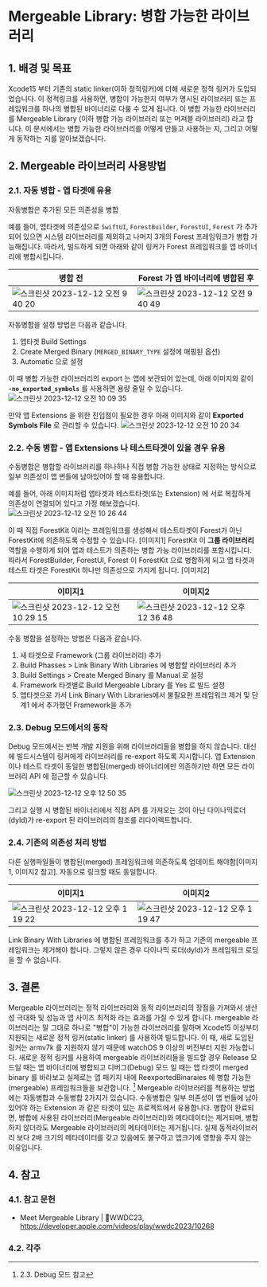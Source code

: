 # Mergeable Library: 병합 가능한 라이브러리

## 1. 배경 및 목표

Xcode15 부터 기존의 static linker(이하 정적링커)에 더해 새로운 정적 링커가 도입되었습니다. 
이 정적링크를 사용하면, 병합이 가능한지 여부가 명시된 라이브러리 또는 프레임워크를 하나의 병합된 바이너리로 다룰 수 있게 됩니다.
이 병합 가능한 라이브러리를 Mergeable Library (이하 병합 가능 라이브러리 또는 머져블 라이브러리) 라고 합니다.
이 문서에서는 병합 가능한 라이브러리를 어떻게 만들고 사용하는 지, 그리고 어떻게 동작하는 지를 알아보겠습니다.

## 2. Mergeable 라이브러리 사용방법

### 2.1. 자동 병합 - 앱 타겟에 유용
자동병합은 추가된 모든 의존성을 병합

예를 들어, 
앱타겟에 의존성으로 `SwiftUI`, `ForestBuilder`, `ForestUI`, `Forest` 가 추가되어 있으면 시스템 라이브러리를 제외하고 나머지 3개의 Forest 프레임워크가 병합 가능해집니다.
따라서, 빌드하게 되면 아래와 같이 링커가 Forest 프레임워크를 앱 바이너리에 병합시킵니다.

| 병합 전 | Forest 가 앱 바이너리에 병합된 후 |
| --- | --- |
| ![스크린샷 2023-12-12 오전 9 40 20](https://github.com/x-0o0/study-ios/assets/53814741/020d7baf-2336-4e8c-9467-68262a1e6bed) | ![스크린샷 2023-12-12 오전 9 40 49](https://github.com/x-0o0/study-ios/assets/53814741/11db2e80-12b7-4e82-9de4-91ebbfdad7d6) |

자동병합을 설정 방법은 다음과 같습니다.
1. 앱타겟 Build Settings
2. Create Merged Binary (`MERGED_BINARY_TYPE` 설정에 매핑된 옵션)
3. Automatic 으로 설정

이 때 병합 가능한 라이브러리의 export 는 앱에 보관되어 있는데,
아래 이미지와 같이 **`-no_exported_symbols`** 를 사용하면 용량 줄일 수 있습니다.
![스크린샷 2023-12-12 오전 10 09 35](https://github.com/x-0o0/study-ios/assets/53814741/bbb8d19f-3dd1-40a6-bc45-2c93403ec28c)

만약 앱 Extensions 을 위한 진입점이 필요한 경우 아래 이미지와 같이 **Exported Symbols File** 로 관리할 수 있습니다.
![스크린샷 2023-12-12 오전 10 20 34](https://github.com/x-0o0/study-ios/assets/53814741/1e47fb48-d8ed-4d79-91d8-03f17f9a635b)

### 2.2. 수동 병합 - 앱 Extensions 나 테스트타겟이 있을 경우 유용
수동병합은 병합할 라이브러리를 하나하나 직접 병합 가능한 상태로 지정하는 방식으로 일부 의존성이 앱 번들에 남아있어야 할 때 유용합니다.

예를 들어, 아래 이미지처럼 앱타겟과 테스트타겟(또는 Extension) 에 서로 복잡하게 의존성이 연결되어 있다고 가정 해보겠습니다.
![스크린샷 2023-12-12 오전 10 26 44](https://github.com/x-0o0/study-ios/assets/53814741/05139c1d-d0b0-4890-9dd1-d6ecd21c5db2)

이 때 직접 ForestKit 이라는 프레임워크를 생성해서 테스트타겟이 Forest가 아닌 ForestKit에 의존하도록 수정할 수 있습니다. [이미지1]
ForestKit 이 **그룹 라이브러리**역할을 수행하게 되어 앱과 테스트가 의존하는 병합 가능 라이브러리를 포함시킵니다.
따라서 ForestBuilder, ForestUI, Forest 이 ForestKit 으로 병합하게 되고 앱 타겟과 테스트 타겟은 ForestKit 하나만 의존성으로 가지게 됩니다. [이미지2]

| 이미지1 | 이미지2 |
| --- | --- |
| ![스크린샷 2023-12-12 오전 10 29 15](https://github.com/x-0o0/study-ios/assets/53814741/7b75acd9-8bc1-430f-b9fb-d8920d696eeb) | ![스크린샷 2023-12-12 오후 12 36 48](https://github.com/x-0o0/study-ios/assets/53814741/b93bd806-3d31-4d31-ae6d-9fbc4ece137c) |

수동 병합을 설정하는 방법은 다음과 같습니다.
1. 새 타겟으로 Framework (그룹 라이브러리) 추가
2. Build Phasses > Link Binary With Libraries 에 병합할 라이브러리 추가
3. Build Settings > Create Merged Binary 를 Manual 로 설정
4. Framework 타겟별로 Build Mergeable Library 를 Yes 로 빌드 설정
5. 앱타겟으로 가서 Link Binary With Libraries에서 불필요한 프레임워크 제거 및 단계1 에서 추가했던 Framework을 추가

### 2.3. Debug 모드에서의 동작

Debug 모드에서는 반복 개발 지원을 위해 라이브러리들을 병합을 하지 않습니다. 
대신에 빌드시스템이 링커에게 라이브러리를 re-export 하도록 지시합니다.
앱 Extension 이나 테스트 타겟이 동일한 병합된(merged) 바이너리에만 의존하기만 하면 모든 라이브러리 API 에 접근할 수 있습니다.

![스크린샷 2023-12-12 오후 12 50 35](https://github.com/x-0o0/study-ios/assets/53814741/4b64fdeb-121f-4028-9a4f-98375cfa61f7)

그리고 실행 시 병합된 바이너리에서 직접 API 를 가져오는 것이 아닌 다이나믹로더(dyld)가 re-export 된 라이브러리의 참조를 리다이렉트합니다.

### 2.4. 기존의 의존성 처리 방법

다른 실행파일들이 병합된(merged) 프레임워크에 의존하도록 업데이트 해야함[이미지1, 이미지2 참고]. 자동으로 링크할 때도 동일합니다.

| 이미지1 | 이미지2|
| --- | --- |
| ![스크린샷 2023-12-12 오후 1 19 22](https://github.com/x-0o0/study-ios/assets/53814741/0b1516ad-b9fe-4746-b246-50b7b3c2c5c4) | ![스크린샷 2023-12-12 오후 1 19 47](https://github.com/x-0o0/study-ios/assets/53814741/7c98def0-bb2e-4e6e-a050-a1fe9c2403d9) |

Link Binary With Libraries 에 병합된 프레임워크를 추가 하고 기존의 mergeable 프레임워크는 제거해야 합니다. 그렇지 않은 경우 다이나믹 로더(dyld)가 프레임워크 로딩을 할 수 없습니다.

## 3. 결론

Mergeable 라이브러리는 정적 라이브러리와 동적 라이브러리의 장점을 가져와서 생산성 극대화 및 성능과 앱 사이즈 최적화 라는 효과를 가질 수 있게 합니다.
mergeable 라이브러리는 말 그대로 하나로 "병합"이 가능한 라이브러리를 말하며 Xcode15 이상부터 지원되는 새로운 정적 링커(static linker) 를 사용하여 빌드합니다. 
이 때, 새로 도입된 링커는 armv7k 를 지원하지 않기 때문에 watchOS 9 이상의 버전부터 지원 가능합니다.
새로운 정적 링커를 사용하여 mergeable 라이브러리들을 빌드할 경우 Release 모드일 때는 앱 바이너리에 병합되고 
디버그(Debug) 모드 일 때는 앱 타겟이 merged binary 를 바라보고 실제로는 앱 패키지 내에 ReexportedBinaraies 에 병합 가능한(mergeable) 프레임워크들을 보관합니다. [^1]
Mergeable 라이브러리를 적용하는 방법에는 자동병합과 수동병합 2가지가 있습니다. 수동병합은 일부 의존성이 앱 번들에 남아있어야 하는 Extension 과 같은 타겟이 있는 프로젝트에서 유용합니다.
병합이 완료되면, 병합에 사용된 라이브러리(Mergeable 라이브러리)와 메타데이터는 제거되며, 병합하지 않더라도 Mergeable 라이브러리의 메타데이터는 제거됩니다. 
실제 동적라이브러리 보다 2배 크기의 메타데이터를 갖고 있음에도 불구하고 앱크기에 영향을 주지 않는 이유입니다.

## 4. 참고

### 4.1. 참고 문헌
- Meet Mergeable Library | WWDC23, https://developer.apple.com/videos/play/wwdc2023/10268

### 4.2. 각주

[^1]: 2.3. Debug 모드 참고


